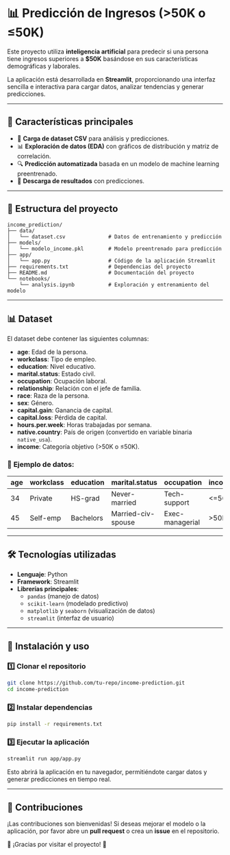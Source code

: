 # 📊 Predicción de Ingresos (>50K o ≤50K)

Este proyecto utiliza **inteligencia artificial** para predecir si una persona tiene ingresos superiores a **$50K** basándose en sus características demográficas y laborales.

La aplicación está desarrollada en **Streamlit**, proporcionando una interfaz sencilla e interactiva para cargar datos, analizar tendencias y generar predicciones.

---

## 🚀 Características principales

- 📂 **Carga de dataset CSV** para análisis y predicciones.
- 📊 **Exploración de datos (EDA)** con gráficos de distribución y matriz de correlación.
- 🔍 **Predicción automatizada** basada en un modelo de machine learning preentrenado.
- 💾 **Descarga de resultados** con predicciones.

---

## 📂 Estructura del proyecto

```
income_prediction/
├── data/
│   └── dataset.csv              # Datos de entrenamiento y predicción
├── models/
│   └── modelo_income.pkl        # Modelo preentrenado para predicción
├── app/
│   └── app.py                   # Código de la aplicación Streamlit
├── requirements.txt             # Dependencias del proyecto
├── README.md                    # Documentación del proyecto
└── notebooks/
    └── analysis.ipynb           # Exploración y entrenamiento del modelo
```

---

## 📊 Dataset

El dataset debe contener las siguientes columnas:

- **age**: Edad de la persona.
- **workclass**: Tipo de empleo.
- **education**: Nivel educativo.
- **marital.status**: Estado civil.
- **occupation**: Ocupación laboral.
- **relationship**: Relación con el jefe de familia.
- **race**: Raza de la persona.
- **sex**: Género.
- **capital.gain**: Ganancia de capital.
- **capital.loss**: Pérdida de capital.
- **hours.per.week**: Horas trabajadas por semana.
- **native.country**: País de origen (convertido en variable binaria `native_usa`).
- **income**: Categoría objetivo (>50K o ≤50K).

### 🔹 **Ejemplo de datos:**

| age | workclass | education | marital.status | occupation | income |
|-----|----------|-----------|---------------|------------|--------|
| 34  | Private  | HS-grad   | Never-married | Tech-support | <=50K |
| 45  | Self-emp | Bachelors | Married-civ-spouse | Exec-managerial | >50K |

---

## 🛠 Tecnologías utilizadas

- **Lenguaje**: Python
- **Framework**: Streamlit
- **Librerías principales**:
  - `pandas` (manejo de datos)
  - `scikit-learn` (modelado predictivo)
  - `matplotlib` y `seaborn` (visualización de datos)
  - `streamlit` (interfaz de usuario)

---

## 📌 Instalación y uso

### **1️⃣ Clonar el repositorio**
```bash
git clone https://github.com/tu-repo/income-prediction.git
cd income-prediction
```

### **2️⃣ Instalar dependencias**
```bash
pip install -r requirements.txt
```

### **3️⃣ Ejecutar la aplicación**
```bash
streamlit run app/app.py
```

Esto abrirá la aplicación en tu navegador, permitiéndote cargar datos y generar predicciones en tiempo real.

---

## 🎯 Contribuciones

¡Las contribuciones son bienvenidas! Si deseas mejorar el modelo o la aplicación, por favor abre un **pull request** o crea un **issue** en el repositorio.

🚀 ¡Gracias por visitar el proyecto! 🎯
